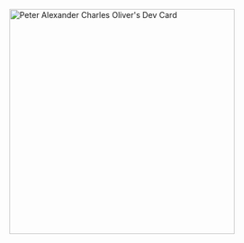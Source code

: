 <a href="https://app.daily.dev/DailyDevTips"><img src="https://github.competeralexandercharles/peteralexandercharles/blob/master/devcard.svg" width="400" alt="Peter Alexander Charles Oliver's Dev Card"/></a>

